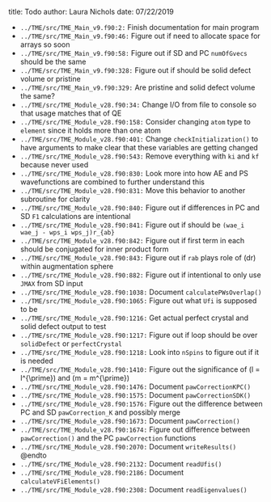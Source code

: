 title: Todo
author: Laura Nichols
date: 07/22/2019

* `../TME/src/TME_Main_v9.f90:2:` Finish documentation for main program
* `../TME/src/TME_Main_v9.f90:46:` Figure out if need to allocate space for arrays so soon
* `../TME/src/TME_Main_v9.f90:58:` Figure out if SD and PC `numOfGvecs` should be the same
* `../TME/src/TME_Main_v9.f90:328:` Figure out if should be solid defect volume or pristine
* `../TME/src/TME_Main_v9.f90:329:` Are pristine and solid defect volume the same?
* `../TME/src/TME_Module_v28.f90:34:` Change I/O from file to console so that usage matches that of QE
* `../TME/src/TME_Module_v28.f90:158:` Consider changing `atom` type to `element` since it holds more than one atom
* `../TME/src/TME_Module_v28.f90:401:` Change `checkInitialization()` to have arguments to make clear that these variables are getting changed
* `../TME/src/TME_Module_v28.f90:543:` Remove everything with `ki` and `kf` because never used
* `../TME/src/TME_Module_v28.f90:830:` Look more into how AE and PS wavefunctions are combined to further understand this
* `../TME/src/TME_Module_v28.f90:831:` Move this behavior to another subroutine for clarity
* `../TME/src/TME_Module_v28.f90:840:` Figure out if differences in PC and SD `F1` calculations are intentional
* `../TME/src/TME_Module_v28.f90:841:` Figure out if should be `(wae_i wae_j - wps_i wps_j)r_{ab}`
* `../TME/src/TME_Module_v28.f90:842:` Figure out if first term in each should be conjugated for inner product form
* `../TME/src/TME_Module_v28.f90:843:` Figure out if `rab` plays role of \(dr\) within augmentation sphere
* `../TME/src/TME_Module_v28.f90:882:` Figure out if intentional to only use `JMAX` from SD input
* `../TME/src/TME_Module_v28.f90:1038:` Document `calculatePWsOverlap()`
* `../TME/src/TME_Module_v28.f90:1065:` Figure out what `Ufi` is supposed to be
* `../TME/src/TME_Module_v28.f90:1216:` Get actual perfect crystal and solid defect output to test
* `../TME/src/TME_Module_v28.f90:1217:` Figure out if loop should be over `solidDefect` or `perfectCrystal`
* `../TME/src/TME_Module_v28.f90:1218:` Look into `nSpins` to figure out if it is needed
* `../TME/src/TME_Module_v28.f90:1410:` Figure out the significance of \(l = l^{\prime}\) and \(m = m^{\prime}\)
* `../TME/src/TME_Module_v28.f90:1476:` Document `pawCorrectionKPC()`
* `../TME/src/TME_Module_v28.f90:1575:` Document `pawCorrectionSDK()`
* `../TME/src/TME_Module_v28.f90:1576:` Figure out the difference between PC and SD `pawCorrection_K` and possibly merge
* `../TME/src/TME_Module_v28.f90:1673:` Document `pawCorrection()`
* `../TME/src/TME_Module_v28.f90:1674:` Figure out difference between `pawCorrection()` and the PC `pawCorrection` functions
* `../TME/src/TME_Module_v28.f90:2070:` Document `writeResults()` @endto
* `../TME/src/TME_Module_v28.f90:2132:` Document `readUfis()`
* `../TME/src/TME_Module_v28.f90:2186:` Document `calculateVFiElements()`
* `../TME/src/TME_Module_v28.f90:2308:` Document `readEigenvalues()`
